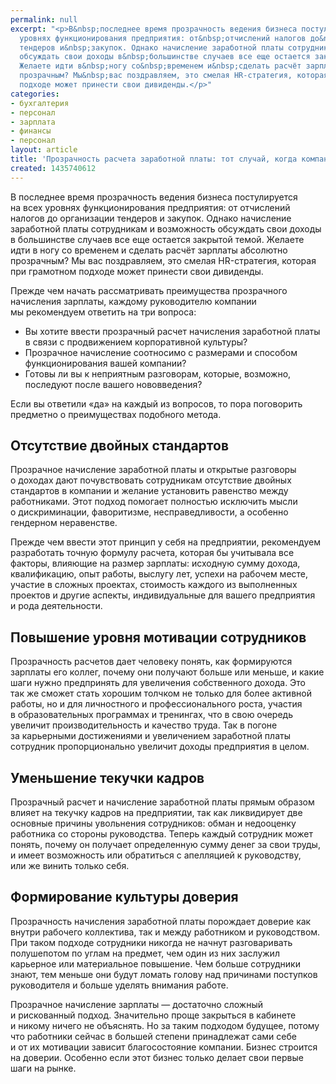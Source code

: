 ```yaml
---
permalink: null
excerpt: "<p>В&nbsp;последнее время прозрачность ведения бизнеса постулируется на&nbsp;всех
  уровнях функционирования предприятия: от&nbsp;отчислений налогов до&nbsp;организации
  тендеров и&nbsp;закупок. Однако начисление заработной платы сотрудникам и&nbsp;возможность
  обсуждать свои доходы в&nbsp;большинстве случаев все еще остается закрытой темой.
  Желаете идти в&nbsp;ногу со&nbsp;временем и&nbsp;сделать расчёт зарплаты абсолютно
  прозрачным? Мы&nbsp;вас поздравляем, это смелая HR-стратегия, которая при грамотном
  подходе может принести свои дивиденды.</p>"
categories:
- бухгалтерия
- персонал
- зарплата
- финансы
- персонал
layout: article
title: 'Прозрачность расчета заработной платы: тот случай, когда компании нечего скрывать'
created: 1435740612
---
```

<p>В&nbsp;последнее время прозрачность ведения бизнеса постулируется на&nbsp;всех уровнях функционирования предприятия: от&nbsp;отчислений налогов до&nbsp;организации тендеров и&nbsp;закупок. Однако начисление заработной платы сотрудникам и&nbsp;возможность обсуждать свои доходы в&nbsp;большинстве случаев все еще остается закрытой темой. Желаете идти в&nbsp;ногу со&nbsp;временем и&nbsp;сделать расчёт зарплаты абсолютно прозрачным? Мы&nbsp;вас поздравляем, это смелая HR-стратегия, которая при грамотном подходе может принести свои дивиденды.</p>
<p>Прежде чем начать рассматривать преимущества прозрачного начисления зарплаты, каждому руководителю компании мы&nbsp;рекомендуем ответить на&nbsp;три вопроса:</p>
<p>
	<ul>
		<li><span>Вы</span>&nbsp;<span>хотите ввести прозрачный расчет начисления заработной плат</span><span>ы в</span>&nbsp;<span>связи с</span>&nbsp;<span>продвижением корпоративной культуры?</span></li>
		<li><span>Прозрачное нач</span><span>исление соотносимо с</span>&nbsp;<span>размерами и</span>&nbsp;<span>способом функционирования вашей компании?</span></li>
		<li><span>Готовы</span>&nbsp;<span>ли вы</span>&nbsp;<span>к</span>&nbsp;<span>неприятным разговорам, которые, возможно, последуют после вашего нововведения?</span></li>
	</ul>
</p>
<p>Если вы&nbsp;ответили «да» на&nbsp;каждый из&nbsp;вопросов, то&nbsp;пора поговорить предметно о&nbsp;преимуществах подобного метода.</p>
<h2>Отсутствие двойных стандартов</h2>
<p>Прозрачное начисление заработной платы и&nbsp;открытые разговоры о&nbsp;доходах дают почувствовать сотрудникам отсутствие двойных стандартов в&nbsp;компании и&nbsp;желание установить равенство между работниками. Этот подход помогает полностью исключить мысли о&nbsp;дискриминации, фаворитизме, несправедливости, а&nbsp;особенно гендерном неравенстве. </p>
<p>Прежде чем ввести этот принцип у&nbsp;себя на&nbsp;предприятии, рекомендуем разработать точную формулу расчета, которая&nbsp;бы учитывала все факторы, влияющие на&nbsp;размер зарплаты: исходную сумму дохода, квалификацию, опыт работы, выслугу лет, успехи на&nbsp;рабочем месте, участие в&nbsp;сложных проектах, стоимость каждого из&nbsp;выполненных проектов и&nbsp;другие аспекты, индивидуальные для вашего предприятия и&nbsp;рода деятельности.</p>
<h2>Повышение уровня мотивации сотрудников</h2>
<p>Прозрачность расчетов дает человеку понять, как формируются зарплаты его коллег, почему они получают больше или меньше, и&nbsp;какие шаги нужно предпринять для увеличения собственного дохода. Это так&nbsp;же сможет стать хорошим толчком не&nbsp;только для более активной работы, но&nbsp;и&nbsp;для личностного и&nbsp;профессионального роста, участия в&nbsp;образовательных программах и&nbsp;тренингах, что в&nbsp;свою очередь увеличит производительность и&nbsp;качество труда. Так в&nbsp;погоне за&nbsp;карьерными достижениями и&nbsp;увеличением заработной платы сотрудник пропорционально увеличит доходы предприятия в&nbsp;целом.</p>
<h2>Уменьшение текучки кадров</h2>
<p>Прозрачный расчет и&nbsp;начисление заработной платы прямым образом влияет на&nbsp;текучку кадров на&nbsp;предприятии, так как ликвидирует две основные причины увольнения сотрудников: обман и&nbsp;недооценку работника со&nbsp;стороны руководства. Теперь каждый сотрудник может понять, почему он&nbsp;получает определенную сумму денег за&nbsp;свои труды, и&nbsp;имеет возможность или обратиться с&nbsp;апелляцией к&nbsp;руководству, или&nbsp;же винить только себя.</p>
<h2>Формирование культуры доверия</h2>
<p>Прозрачность начисления заработной платы порождает доверие как внутри рабочего коллектива, так и&nbsp;между работником и&nbsp;руководством. При таком подходе сотрудники никогда не&nbsp;начнут разговаривать полушепотом по&nbsp;углам на&nbsp;предмет, чем один из&nbsp;них заслужил карьерное или материальное повышение. Чем больше сотрудники знают, тем меньше они будут ломать голову над причинами поступков руководителя и&nbsp;больше уделять внимания работе. </p>
<p>Прозрачное начисление зарплаты&nbsp;— достаточно сложный и&nbsp;рискованный подход. Значительно проще закрыться в&nbsp;кабинете и&nbsp;никому ничего не&nbsp;объяснять. Но&nbsp;за&nbsp;таким подходом будущее, потому что работники сейчас в&nbsp;большей степени принадлежат сами себе и&nbsp;от&nbsp;их&nbsp;мотивации зависит благосостояние компании. Бизнес строится на&nbsp;доверии. Особенно если этот бизнес только делает свои первые шаги на&nbsp;рынке.</p>
